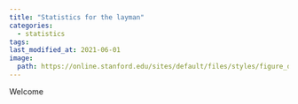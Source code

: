 ```yaml
---
title: "Statistics for the layman"
categories:
  - statistics
tags:
last_modified_at: 2021-06-01
image: 
  path: https://online.stanford.edu/sites/default/files/styles/figure_default/public/2018-08/introduction-to-probability-and-statistics-for-epidemiology_HRP259.jpg?itok=hu6PM2ZF
---
```

Welcome
